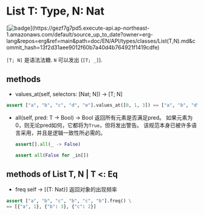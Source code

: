 # List T: Type, N: Nat

[![badge](https://img.shields.io/endpoint.svg?url=https%3A%2F%2Fgezf7g7pd5.execute-api.ap-northeast-1.amazonaws.com%2Fdefault%2Fsource_up_to_date%3Fowner%3Derg-lang%26repos%3Derg%26ref%3Dmain%26path%3Ddoc/EN/API/types/classes/List(T,N).md%26commit_hash%3D13f2d31aee9012f60b7a40d4b764921f1419cdfe)](https://gezf7g7pd5.execute-api.ap-northeast-1.amazonaws.com/default/source_up_to_date?owner=erg-lang&repos=erg&ref=main&path=doc/EN/API/types/classes/List(T,N).md&commit_hash=13f2d31aee9012f60b7a40d4b764921f1419cdfe)

`[T; N]` 是语法法糖. `N` 可以发出 (`[T; _]`).

## methods

* values_at(self, selectors: [Nat; N]) -> [T; N]

```python
assert ["a", "b", "c", "d", "e"].values_at([0, 1, 3]) == ["a", "b", "d"]
```

* all(self, pred: T -> Bool) -> Bool
  返回所有元素是否满足pred。
  如果元素为0，则无论pred如何，它都将为`True`，但将发出警告。
  该规范本身已被许多语言采用，并且是逻辑一致性所必需的。

   ```python
   assert[].all(_ -> False)
   ```

   ```python
   assert all(False for _in[])
   ```

## methods of List T, N | T <: Eq

* freq self -> [{T: Nat}]
   返回对象的出现频率

```python
assert ["a", "b", "c", "b", "c", "b"].freq() \
== [{"a", 1}, {"b": 3}, {"c": 2}]
```
